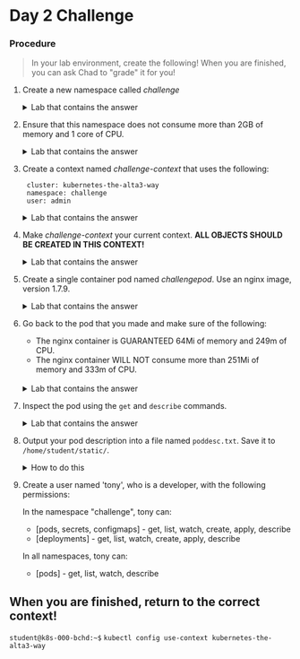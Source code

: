 # Day 2 Challenge

### Procedure
> In your lab environment, create the following! When you are finished, you can ask Chad to "grade" it for you!

1. Create a new namespace called *challenge*
    <br>
    <details><summary>Lab that contains the answer</summary>
    See Lab 11
    </details>
    
0. Ensure that this namespace does not consume more than 2GB of memory and 1 core of CPU.
    <br>
    <details><summary>Lab that contains the answer</summary>
    See Lab 11
    </details>
    
0. Create a context named *challenge-context* that uses the following:

        cluster: kubernetes-the-alta3-way
        namespace: challenge
        user: admin

    <details><summary>Lab that contains the answer</summary>
    See Lab 12
    </details>
    
0. Make *challenge-context* your current context. **ALL OBJECTS SHOULD BE CREATED IN THIS CONTEXT!**
    <br>
    <details><summary>Lab that contains the answer</summary>
    See Lab 12
    </details>   

0. Create a single container pod named *challengepod*. Use an nginx image, version 1.7.9.
    <br>
    <details><summary>Lab that contains the answer</summary>
    See Lab 16
    </details>
    
0. Go back to the pod that you made and make sure of the following:
   - The nginx container is GUARANTEED 64Mi of memory and 249m of CPU.
   - The nginx container WILL NOT consume more than 251Mi of memory and 333m of CPU.
    <br>
    <details><summary>Lab that contains the answer</summary>
    See Lab 17
    </details>   
            
0. Inspect the pod using the `get` and `describe` commands.
    <br>
    <details><summary>Lab that contains the answer</summary>
    See Labs 14 and 15
    </details>
    
0. Output your pod description into a file named `poddesc.txt`. Save it to `/home/student/static/`.
    <br>
    <details><summary>How to do this</summary>
    
    `kubectl describe pod challengepod > ~/home/student/static/poddesc.txt`
    
    </details>

0. Create a user named 'tony', who is a developer, with the following permissions:

    In the namespace "challenge", tony can:

    - [pods, secrets, configmaps] - get, list, watch, create, apply, describe
    - [deployments] - get, list, watch, create, apply, describe

    In all namespaces, tony can:

    - [pods] - get, list, watch, describe

## When you are finished, return to the correct context!

`student@k8s-000-bchd:~$` `kubectl config use-context kubernetes-the-alta3-way`

